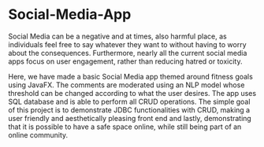 # Social-Media-App

Social Media can be a negative and at times, also harmful place, as individuals feel free to say whatever they want to without having to worry about the consequences. Furthermore, nearly all the current social media apps focus on user engagement, rather than reducing hatred or toxicity. 

Here, we have made a basic Social Media app themed around fitness goals using JavaFX. The comments are moderated using an NLP model whose threshold can be changed according to what the user desires. The app uses SQL database and is able to perform all CRUD operations. The simple goal of this project is to demonstrate JDBC functionalities with CRUD, making a user friendly and aesthetically pleasing front end and lastly, demonstrating that it is possible to have a safe space online, while still being part of an online community. 
